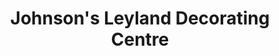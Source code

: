 ---
title: "Johnson's Leyland Decorating Centre"
url: /dublin/johnsons-leyland-decorating-centre/
shop: paint
---
